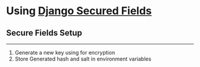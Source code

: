 # Using [Django Secured Fields](https://github.com/C0D1UM/django-secured-fields)

## Secure Fields Setup

---

1. Generate a new key using for encryption
2. Store Generated hash and salt in environment variables
